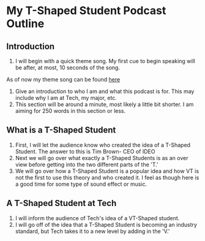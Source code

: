 
# My T-Shaped Student Podcast Outline

## Introduction

1. I will begin with a quick theme song. My first cue to begin speaking will be after, at most, 10 seconds of the song.

As of now my theme song can be found [here](http://www.freesound.org/people/madamelabaronne/sounds/394593/)
1. Give an introduction to who I am and what this podcast is for. This may include why I am at Tech, my major, etc.
1. This section will be around a minute, most likely a little bit shorter. I am aiming for 250 words in this section or less.
## What is a T-Shaped Student
1. First, I will let the audience know who created the idea of a T-Shaped Student. The answer to this is Tim Brown- CEO of IDEO
1. Next we will go over what exactly a T-Shaped Students is as an over view before getting into the two different parts of the 'T.'
1. We will go over how a T-Shaped Student is a popular idea and how VT is not the first to use this theory and who created it. I feel as though here is a good time for some type of sound effect or music.
## A T-Shaped Student at Tech
1. I will inform the audience of Tech's idea of a VT-Shaped student.
1. I will go off of the idea that a T-Shaped Student is becoming an industry standard, but Tech takes it to a new level by adding in the 'V.'